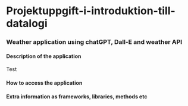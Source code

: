 # Projektuppgift-i-introduktion-till-datalogi

### Weather application using chatGPT, Dall-E and weather API

#### Description of the application
Test

#### How to access the application

#### Extra information as frameworks, libraries, methods etc
